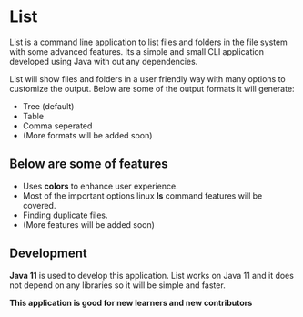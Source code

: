 # List
List is a command line application to list files and folders in the file system with some advanced features. Its a simple and small CLI application developed using Java with out any dependencies.

List will show files and folders in a user friendly way with many options to customize the output. Below are some of the output formats it will generate:
* Tree (default)
* Table
* Comma seperated
* (More formats will be added soon)

## Below are some of features

* Uses **colors** to enhance user experience.
* Most of the important options linux **ls** command features will be covered.
* Finding duplicate files.
* (More features will be added soon)

## Development

**Java 11** is used to develop this application. List works on Java 11 and it does not depend on any libraries so it will be simple and faster.

**This application is good for new learners and new contributors**
